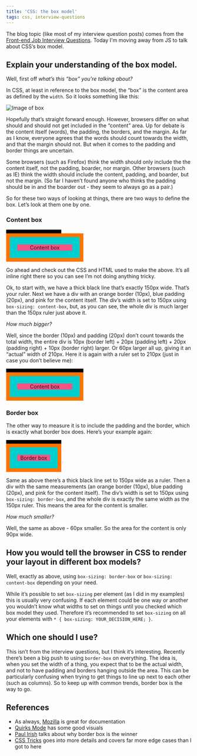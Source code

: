```yaml
---
title: 'CSS: the box model'
tags: css, interview-questions
---
```


The blog topic (like most of my interview question posts) comes from the [Front-end Job Interview Questions](https://github.com/h5bp/Front-end-Developer-Interview-Questions#css-questions). Today I'm moving away from JS to talk about CSS’s box model.

## Explain your understanding of the box model.

Well, first off *what’s this “box” you're talking about?*

In CSS, at least in reference to the box model, the “box” is the content area as defined by the `width`. So it looks something like this:

![Image of box](/images/blog/box-model.jpg)

Hopefully that’s straight forward enough. However, browsers differ on what should and should not get included in the “content” area. Up for debate is the content itself (words), the padding, the borders, and the margin. As far as I know, everyone agrees that the words should count towards the width, and that the margin should not. But when it comes to the padding and border things are uncertain.

Some browsers (such as Firefox) think the width should only include the the content itself, not the padding, boarder, nor margin. Other browsers (such as IE) think the width should include the content, padding, and boarder, but not the margin. (So far I haven’t found anyone who thinks the padding should be in and the boarder out - they seem to always go as a pair.)

So for these two ways of looking at things, there are two ways to define the box. Let’s look at them one by one.

### Content box

<style>
  .border-box {
    box-sizing: border-box;
  }
  .content-box {
    box-sizing: content-box;
  }
  .width {
    border: 5px solid black;
    width: 150px;
  }
  .example {
    text-align: center;
    width: 150px;
    border: 10px solid #FF7400;
    padding: 20px;
    background-image: linear-gradient(to bottom, #F55585 0%, #F55585 100%),
                      linear-gradient(to bottom, #00CFCF 0%, #00CFCF 100%);
    background-clip: content-box, padding-box;
    margin-bottom: 10px;
  }
</style>

<div class="border-box width">
</div>

<div class="content-box example">
  Content box
</div>

Go ahead and check out the CSS and HTML used to make the above. It’s all inline right there so you can see I’m not doing anything tricky.

Ok, to start with, we have a thick black line that’s exactly 150px wide. That’s your ruler. Next we have a div with an orange border (10px), blue padding (20px), and pink for the content itself. The div’s width is set to 150px using `box-sizing: content-box`, but, as you can see, the whole div is much larger than the 150px ruler just above it.

*How much bigger?*

Well, since the border (10px) and padding (20px) don’t count towards the total width, the entire div is 10px (border left) + 20px (padding left) + 20px (padding right) + 10px (border right) larger. Or 60px larger all up, giving it an “actual” width of 210px. Here it is again with a ruler set to 210px (just in case you don’t believe me):

<div class="border-box width" style="width: 210px;">
</div>

<div class="content-box example">
  Content box
</div>

### Border box

The other way to measure it is to include the padding and the border, which is exactly what border box does. Here’s your example again:

<div class="border-box width">
</div>

<div class="border-box example">
  Border box
</div>

Same as above there’s a thick black line set to 150px wide as a ruler. Then a div with the same measurements (an orange border (10px), blue padding (20px), and pink for the content itself). The div’s width is set to 150px using `box-sizing: border-box`, and the whole div is exactly the same width as the 150px ruler. This means the area for the content is smaller.

*How much smaller?*

Well, the same as above - 60px smaller. So the area for the content is only 90px wide.


## How you would tell the browser in CSS to render your layout in different box models?

Well, exactly as above, using `box-sizing: border-box` or `box-sizing: content-box` depending on your need.

While it’s possible to set `box-sizing` per element (as I did in my examples) this is usually very confusing. If each element could be one way or another you wouldn’t know what widths to set on things until you checked which box model they used. Therefore it’s recommended to set `box-sizing` on all your elements with `* { box-sizing: YOUR_DECISION_HERE; }`.

## Which one should I use?

This isn’t from the interview questions, but I think it’s interesting. Recently there’s been a big push to using `border-box` on everything. The idea is, when you set the width of a thing, you expect that to be the actual width, and not to have padding and borders hanging outside the area. This can be particularly confusing when trying to get things to line up next to each other (such as columns). So to keep up with common trends, border box is the way to go.

## References

* As always, [Mozilla](https://developer.mozilla.org/en-US/docs/Web/CSS/CSS_Box_Model/Introduction_to_the_CSS_box_model) is great for documentation
* [Quirks Mode](http://quirksmode.org/css/user-interface/boxsizing.html) has some good visuals
* [Paul Irish](http://www.paulirish.com/2012/box-sizing-border-box-ftw/) talks about why border box is the winner
* [CSS Tricks](https://css-tricks.com/the-css-box-model/) goes into more details and covers far more edge cases than I got to here
